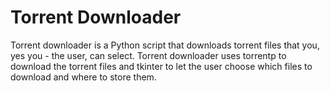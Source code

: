 # Torrent Downloader

Torrent downloader is a Python script that downloads torrent files that you, yes you - the user, can select.
Torrent downloader uses torrentp to download the torrent files and tkinter to let the user choose which files to download and where to store them.
